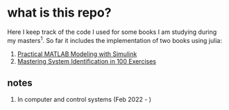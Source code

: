 # what is this repo?
Here I keep track of the code I used for some books I am studying during my masters<sup>1</sup>.
So far it includes the implementation of two books using julia:

1. [Practical MATLAB Modeling with Simulink](https://link.springer.com/book/10.1007/978-1-4842-5799-9)
2. [Mastering System Identification in 100 Exercises](https://onlinelibrary.wiley.com/doi/book/10.1002/9781118218532)

## notes
1. In computer and control systems (Feb 2022 - )
